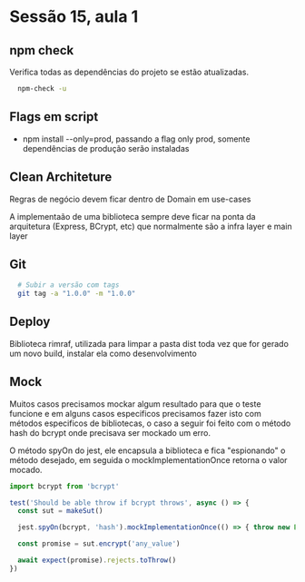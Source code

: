# Sessão 15, aula 1

## npm check

Verifica todas as dependências do projeto se estão atualizadas.

```bash
  npm-check -u
```

## Flags em script

- npm install --only=prod, passando a flag only prod, somente dependências de produção serão instaladas

## Clean Architeture

Regras de negócio devem ficar dentro de Domain em use-cases

A implementaão de uma biblioteca sempre deve ficar na ponta da arquitetura (Express, BCrypt, etc) que normalmente são a infra layer e main layer

## Git

```bash
  # Subir a versão com tags 
  git tag -a "1.0.0" -m "1.0.0"
```

## Deploy

Biblioteca rimraf, utilizada para limpar a pasta dist toda vez que for gerado um novo build, instalar ela como desenvolvimento

## Mock

Muitos casos precisamos mockar algum resultado para que o teste funcione e em alguns casos especificos precisamos fazer isto com métodos especificos de bibliotecas, o caso a seguir foi feito com o método hash do bcrypt onde precisava ser mockado um erro.

O método spyOn do jest, ele encapsula a biblioteca e fica "espionando" o método desejado, em seguida o mockImplementationOnce retorna o valor mocado.

```js
import bcrypt from 'bcrypt'

test('Should be able throw if bcrypt throws', async () => {
  const sut = makeSut()

  jest.spyOn(bcrypt, 'hash').mockImplementationOnce(() => { throw new Error() })

  const promise = sut.encrypt('any_value')

  await expect(promise).rejects.toThrow()
})

```
